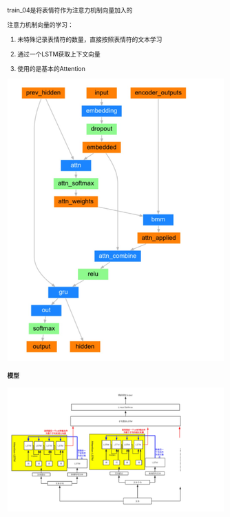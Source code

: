  train_04是将表情符作为注意力机制向量加入的
 
 注意力机制向量的学习：
 
 1. 未特殊记录表情符的数量，直接按照表情符的文本学习
 
 2. 通过一个LSTM获取上下文向量
 
 3. 使用的是基本的Attention
 
 ![Attention机制](../train_04/images/attention.jpg)
 
 
 
 #### 模型
 
  ![train_04模型——emoji_attention](../train_04/images/model.jpg)
 
